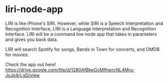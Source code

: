# liri-node-app

LIRI is like iPhone's SIRI. However, while SIRI is a Speech Interpretation and Recognition Interface, LIRI is a Language Interpretation and Recognition Interface. LIRI will be a command line node app that takes in parameters and gives you back data.

LIRI will search Spotify for songs, Bands in Town for concerts, and OMDB for movies.


Check the app out here! 
https://drive.google.com/file/d/1280AfBkeGcMfhwrcNL4Mru-JsJo4rLgD/view
